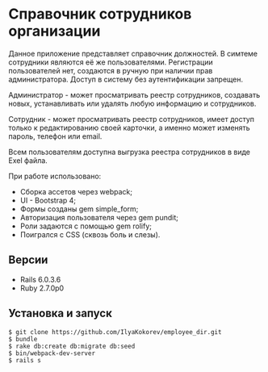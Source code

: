 # Справочник сотрудников организации

Данное приложение представляет справочник должностей.
В симтеме сотрудники являются её же пользователями. 
Регистрации пользователей нет, создаются в ручную при наличии
прав администратора. Доступ в систему без аутентификации запрещен.

Администратор - может просматривать реестр сотрудников, создавать новых, 
устанавливать или удалять любую информацию и сотрудников.

Сотрудник - может просматривать реестр сотрудников, имеет доступ только к редактированию
своей карточки, а именно может изменять пароль, телефон или email.

Всем пользователям доступна выгрузка реестра сотрудников в виде Exel файла.

При работе использовано: 
* Сборка ассетов через webpack;
* UI - Bootstrap 4;
* Формы созданы gem simple_form;
* Авторизация пользователя через gem pundit;
* Роли задаются с помощью gem rolify;
* Поигрался с CSS (сквозь боль и слезы).

## Версии

* Rails 6.0.3.6
* Ruby 2.7.0p0

## Установка и запуск

```
$ git clone https://github.com/IlyaKokorev/employee_dir.git
$ bundle
$ rake db:create db:migrate db:seed
$ bin/webpack-dev-server
$ rails s
```
